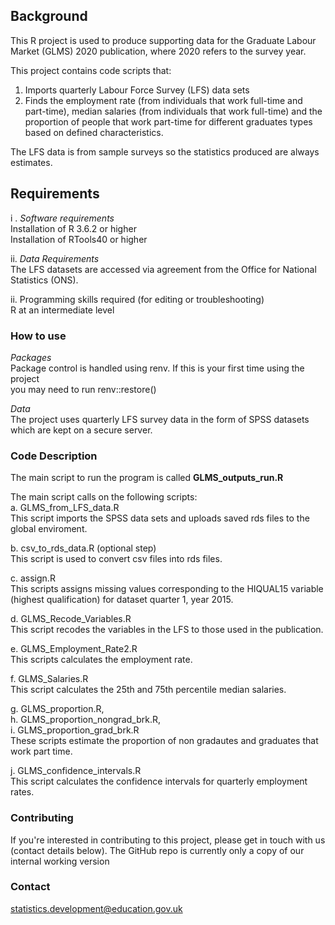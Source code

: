 ## **Background**  
This R project is used to produce supporting data for the Graduate Labour Market (GLMS) 2020 publication, where 2020 refers to the survey year.

This project contains code scripts that:  
1. Imports quarterly Labour Force Survey (LFS) data sets 
2.  Finds the employment rate (from individuals that work full-time and part-time), median salaries (from individuals that work full-time) and the proportion of people that work part-time for different graduates types based on defined characteristics.  

The LFS data is from sample surveys so the statistics produced are always estimates.

## **Requirements**  
i .  *Software requirements*  
 Installation of R 3.6.2 or higher  
 Installation of RTools40 or higher  

 ii.  *Data Requirements*  
The LFS datasets are accessed via agreement from the Office for National Statistics (ONS).

ii.  Programming skills required (for editing or troubleshooting)    
R at an intermediate level

### **How to use**  
*Packages*  
Package control is handled using renv. If this is your first time using the project  
you may need to run renv::restore() 

*Data*  
The project uses quarterly LFS survey data in the form of SPSS datasets which are kept on a secure server.

### **Code Description**  
The main script to run the program is called **GLMS_outputs_run.R**

The main script calls on the following scripts:  
a. GLMS_from_LFS_data.R  
This script imports the SPSS data sets and uploads saved rds files to the global enviroment.  

b. csv_to_rds_data.R (optional step)  
This script is used to convert csv files into rds files.  

c. assign.R  
This scripts assigns missing values corresponding to the HIQUAL15 variable (highest qualification) for dataset quarter 1, year 2015.  

d. GLMS_Recode_Variables.R  
This script recodes the variables in the LFS to those used in the publication.  

e. GLMS_Employment_Rate2.R  
This scripts calculates the employment rate.  

f. GLMS_Salaries.R  
This script calculates the 25th and 75th percentile median salaries.  

g. GLMS_proportion.R,  
h. GLMS_proportion_nongrad_brk.R,  
i. GLMS_proportion_grad_brk.R  
These scripts estimate the proportion of non gradautes and graduates that work part time.  

j. GLMS_confidence_intervals.R  
This script calculates the confidence intervals for quarterly employment rates.  

### **Contributing**  
If you're interested in contributing to this project, please get in touch with us (contact details below). The GitHub repo is currently only a copy of our internal working version

### **Contact**  
statistics.development@education.gov.uk  



